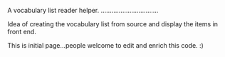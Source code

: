A vocabulary list reader helper.
................................

Idea of creating the vocabulary list from source and display the items in front end.

This is initial page...people welcome to edit and enrich this code. :)